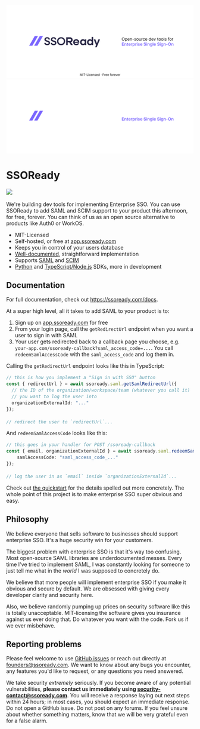 <p align="center">
<img src="https://github.com/ucarion/documentation/blob/main/Frame%2024%20(2).png?raw=true#gh-light-mode-only">
<img src="https://github.com/ucarion/documentation/blob/main/Frame%2025%20(2).png?raw=true#gh-dark-mode-only">
</p>

# SSOReady

[![](https://img.shields.io/badge/Community_Discord-Join_us!-blue?logo=discord&logoColor=white)](https://discord.gg/NJNE7P5NK7)

We're building dev tools for implementing Enterprise SSO. You can use SSOReady to add SAML and SCIM support to your
product this afternoon, for free, forever. You can think of us as an open source alternative to products like Auth0 or
WorkOS.

* MIT-Licensed
* Self-hosted, or free at [app.ssoready.com](https://app.ssoready.com)
* Keeps you in control of your users database
* [Well-documented](https://ssoready.com/docs), straightforward implementation
* Supports [SAML](https://ssoready.com/docs/saml/saml-quickstart) and [SCIM](https://ssoready.com/docs/scim/scim-quickstart)
* [Python](https://github.com/ssoready/ssoready-python) and
  [TypeScript/Node.js](https://github.com/ssoready/ssoready-typescript) SDKs, more in development

## Documentation

For full documentation, check out https://ssoready.com/docs.

At a super high level, all it takes to add SAML to your product is to:

1. Sign up on [app.ssoready.com](https://app.ssoready.com) for free
2. From your login page, call the `getRedirectUrl` endpoint when you want a user to sign in with SAML
3. Your user gets redirected back to a callback page you choose, e.g. `your-app.com/ssoready-callback?saml_access_code=...`. You
   call `redeemSamlAccessCode` with the `saml_access_code` and log them in.

Calling the `getRedirectUrl` endpoint looks like this in TypeScript:

```typescript
// this is how you implement a "Sign in with SSO" button
const { redirectUrl } = await ssoready.saml.getSamlRedirectUrl({
  // the ID of the organization/workspace/team (whatever you call it)
  // you want to log the user into
  organizationExternalId: "..."
});

// redirect the user to `redirectUrl`...
```

And `redeemSamlAccessCode` looks like this:

```typescript
// this goes in your handler for POST /ssoready-callback
const { email, organizationExternalId } = await ssoready.saml.redeemSamlAccessCode({
    samlAccessCode: "saml_access_code_..."
});

// log the user in as `email` inside `organizationExternalId`...
```

Check out [the quickstart](https://ssoready.com/docs) for the details spelled out more concretely. The whole point of
this project is to make enterprise SSO super obvious and easy.

## Philosophy

We believe everyone that sells software to businesses should support enterprise
SSO. It's a huge security win for your customers.

The biggest problem with enterprise SSO is that it's way too confusing. Most
open-source SAML libraries are underdocumented messes. Every time I've tried to
implement SAML, I was constantly looking for someone to just tell me what in the
_world_ I was supposed to concretely do.

We believe that more people will implement enterprise SSO if you make it obvious
and secure by default. We are obsessed with giving every developer clarity and
security here.

Also, we believe randomly pumping up prices on security software like this is
totally unacceptable. MIT-licensing the software gives you insurance against us
ever doing that. Do whatever you want with the code. Fork us if we ever
misbehave.

## Reporting problems

Please feel welcome to use [GitHub issues](https://github.com/ssoready/ssoready/issues) or reach out directly at founders@ssoready.com. We want to know about any bugs you encounter, any features you'd like to request, or any questions you need answered. 

We take security *extremely* seriously. If you become aware of any potential vulnerabilities, **please contact us immediately using security-contact@ssoready.com**. You will receive a response laying out next steps within 24 hours; in most cases, you should expect an immediate response. Do not open a GitHub issue. Do not post on any forums. If you feel unsure about whether something matters, know that we will be very grateful even for a false alarm. 
